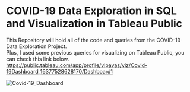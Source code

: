 # COVID-19 Data Exploration in SQL and Visualization in Tableau Public

This Repository will hold all of the code and queries from the COVID-19 Data Exploration Project.  
Plus, I used some previous queries for visualizing on Tableau Public, you can check this link below.  
https://public.tableau.com/app/profile/vipavas/viz/Covid-19Dashboard_16377528628170/Dashboard1

![Covid-19_Dashboard](https://user-images.githubusercontent.com/85239574/150503465-6828367f-c1a6-4455-a135-c9d7f238e7f9.png)



